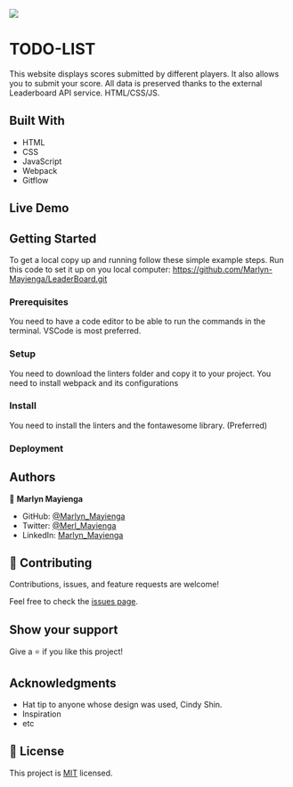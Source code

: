 ![](https://img.shields.io/badge/Microverse-blueviolet)

# TODO-LIST

This website displays scores submitted by different players. It also allows you to submit your score. All data is preserved thanks to the external Leaderboard API service. HTML/CSS/JS.

## Built With
- HTML
- CSS
- JavaScript
- Webpack
- Gitflow

## Live Demo 


## Getting Started
To get a local copy up and running follow these simple example steps.
Run this code to set it up on you local computer: https://github.com/Marlyn-Mayienga/LeaderBoard.git

### Prerequisites
You need to have a code editor to be able to run the commands in the terminal. VSCode is most preferred.

### Setup
You need to download the linters folder and copy it to your project.
You need to install webpack and its configurations

### Install
You need to install the linters and the fontawesome library. (Preferred)

### Deployment 
## Authors

👤 **Marlyn Mayienga**

- GitHub: [@Marlyn_Mayienga](https://github.com/Marlyn_Mayienga)
- Twitter: [@Merl_Mayienga](https://twitter.com/M_ayienga)
- LinkedIn: [Marlyn_Mayienga](https://linkedin.com/in/Marlyn_Mayienga)

## 🤝 Contributing

Contributions, issues, and feature requests are welcome!

Feel free to check the [issues page](../../issues/).

## Show your support

Give a ⭐️ if you like this project!

## Acknowledgments

- Hat tip to anyone whose design was used, Cindy Shin.
- Inspiration
- etc

## 📝 License

This project is [MIT](./MIT.md) licensed.

